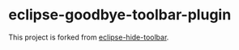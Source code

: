 # eclipse-goodbye-toolbar-plugin

This project is forked from [eclipse-hide-toolbar](http://code.google.com/p/eclipse-hide-toolbar/).
